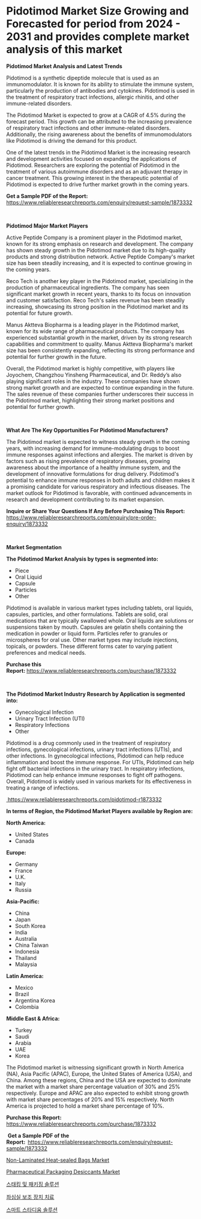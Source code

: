 <p><h1>Pidotimod Market Size Growing and Forecasted for period from 2024 - 2031 and provides complete market analysis of this market</h1></p><p><strong>Pidotimod Market Analysis and Latest Trends</strong></p>
<p><p>Pidotimod is a synthetic dipeptide molecule that is used as an immunomodulator. It is known for its ability to stimulate the immune system, particularly the production of antibodies and cytokines. Pidotimod is used in the treatment of respiratory tract infections, allergic rhinitis, and other immune-related disorders.</p><p>The Pidotimod Market is expected to grow at a CAGR of 4.5% during the forecast period. This growth can be attributed to the increasing prevalence of respiratory tract infections and other immune-related disorders. Additionally, the rising awareness about the benefits of immunomodulators like Pidotimod is driving the demand for this product.</p><p>One of the latest trends in the Pidotimod Market is the increasing research and development activities focused on expanding the applications of Pidotimod. Researchers are exploring the potential of Pidotimod in the treatment of various autoimmune disorders and as an adjuvant therapy in cancer treatment. This growing interest in the therapeutic potential of Pidotimod is expected to drive further market growth in the coming years.</p></p>
<p><strong>Get a Sample PDF of the Report:&nbsp;</strong> <a href="https://www.reliableresearchreports.com/enquiry/request-sample/1873332">https://www.reliableresearchreports.com/enquiry/request-sample/1873332</a></p>
<p>&nbsp;</p>
<p><strong>Pidotimod Major Market Players</strong></p>
<p><p>Active Peptide Company is a prominent player in the Pidotimod market, known for its strong emphasis on research and development. The company has shown steady growth in the Pidotimod market due to its high-quality products and strong distribution network. Active Peptide Company's market size has been steadily increasing, and it is expected to continue growing in the coming years.</p><p>Reco Tech is another key player in the Pidotimod market, specializing in the production of pharmaceutical ingredients. The company has seen significant market growth in recent years, thanks to its focus on innovation and customer satisfaction. Reco Tech's sales revenue has been steadily increasing, showcasing its strong position in the Pidotimod market and its potential for future growth.</p><p>Manus Aktteva Biopharma is a leading player in the Pidotimod market, known for its wide range of pharmaceutical products. The company has experienced substantial growth in the market, driven by its strong research capabilities and commitment to quality. Manus Aktteva Biopharma's market size has been consistently expanding, reflecting its strong performance and potential for further growth in the future.</p><p>Overall, the Pidotimod market is highly competitive, with players like Joyochem, Changzhou Yinsheng Pharmaceutical, and Dr. Reddy’s also playing significant roles in the industry. These companies have shown strong market growth and are expected to continue expanding in the future. The sales revenue of these companies further underscores their success in the Pidotimod market, highlighting their strong market positions and potential for further growth.</p></p>
<p>&nbsp;</p>
<p><strong>What Are The Key Opportunities For Pidotimod Manufacturers?</strong></p>
<p><p>The Pidotimod market is expected to witness steady growth in the coming years, with increasing demand for immune-modulating drugs to boost immune responses against infections and allergies. The market is driven by factors such as rising prevalence of respiratory diseases, growing awareness about the importance of a healthy immune system, and the development of innovative formulations for drug delivery. Pidotimod's potential to enhance immune responses in both adults and children makes it a promising candidate for various respiratory and infectious diseases. The market outlook for Pidotimod is favorable, with continued advancements in research and development contributing to its market expansion.</p></p>
<p><strong>Inquire or Share Your Questions If Any Before Purchasing This Report:</strong> <a href="https://www.reliableresearchreports.com/enquiry/pre-order-enquiry/1873332">https://www.reliableresearchreports.com/enquiry/pre-order-enquiry/1873332</a></p>
<p>&nbsp;</p>
<p><strong>Market Segmentation</strong></p>
<p><strong>The Pidotimod Market Analysis by types is segmented into:</strong></p>
<p><ul><li>Piece</li><li>Oral Liquid</li><li>Capsule</li><li>Particles</li><li>Other</li></ul></p>
<p><p>Pidotimod is available in various market types including tablets, oral liquids, capsules, particles, and other formulations. Tablets are solid, oral medications that are typically swallowed whole. Oral liquids are solutions or suspensions taken by mouth. Capsules are gelatin shells containing the medication in powder or liquid form. Particles refer to granules or microspheres for oral use. Other market types may include injections, topicals, or powders. These different forms cater to varying patient preferences and medical needs.</p></p>
<p><strong>Purchase this Report:&nbsp;</strong><a href="https://www.reliableresearchreports.com/purchase/1873332">https://www.reliableresearchreports.com/purchase/1873332</a></p>
<p>&nbsp;</p>
<p><strong>The Pidotimod Market Industry Research by Application is segmented into:</strong></p>
<p><ul><li>Gynecological Infection</li><li>Urinary Tract Infection (UTI)</li><li>Respiratory Infections</li><li>Other</li></ul></p>
<p><p>Pidotimod is a drug commonly used in the treatment of respiratory infections, gynecological infections, urinary tract infections (UTIs), and other infections. In gynecological infections, Pidotimod can help reduce inflammation and boost the immune response. For UTIs, Pidotimod can help fight off bacterial infections in the urinary tract. In respiratory infections, Pidotimod can help enhance immune responses to fight off pathogens. Overall, Pidotimod is widely used in various markets for its effectiveness in treating a range of infections.</p></p>
<p><a href="https://www.reliableresearchreports.com/pidotimod-r1873332">&nbsp;https://www.reliableresearchreports.com/pidotimod-r1873332</a></p>
<p><strong>In terms of Region, the Pidotimod Market Players available by Region are:</strong></p>
<p>
    <p> <strong> North America: </strong>
        <ul>
            <li>United States</li>
            <li>Canada</li>
        </ul>
        </p> 
    <p> <strong> Europe: </strong>
        <ul>
            <li>Germany</li>
            <li>France</li>
            <li>U.K.</li>
            <li>Italy</li>
            <li>Russia</li>
        </ul>
        </p> 
    <p> <strong> Asia-Pacific: </strong>
        <ul>
            <li>China</li>
            <li>Japan</li>
            <li>South Korea</li>
            <li>India</li>
            <li>Australia</li>
            <li>China Taiwan</li>
            <li>Indonesia</li>
            <li>Thailand</li>
            <li>Malaysia</li>
        </ul>
        </p> 
    <p> <strong> Latin America: </strong>
        <ul>
            <li>Mexico</li>
            <li>Brazil</li>
            <li>Argentina Korea</li>
            <li>Colombia</li>
        </ul>
        </p> 
    <p> <strong> Middle East & Africa: </strong>
        <ul>
            <li>Turkey</li>
            <li>Saudi</li>
            <li>Arabia</li>
            <li>UAE</li>
            <li>Korea</li>
        </ul>
    </p>
    </p>
<p><p>The Pidotimod market is witnessing significant growth in North America (NA), Asia Pacific (APAC), Europe, the United States of America (USA), and China. Among these regions, China and the USA are expected to dominate the market with a market share percentage valuation of 30% and 25% respectively. Europe and APAC are also expected to exhibit strong growth with market share percentages of 20% and 15% respectively. North America is projected to hold a market share percentage of 10%.</p></p>
<p><strong>Purchase this Report: </strong><a href="https://www.reliableresearchreports.com/purchase/1873332">https://www.reliableresearchreports.com/purchase/1873332</a></p>
<p>&nbsp;<strong>Get a Sample PDF of the Report:&nbsp;&nbsp;</strong><a href="https://www.reliableresearchreports.com/enquiry/request-sample/1873332">https://www.reliableresearchreports.com/enquiry/request-sample/1873332</a></p>
<p><strong></strong></p>
<p><p><a href="https://github.com/FassouRP/Market-Research-Report-List-5/blob/main/non-laminated-heat-sealed-bags-market.md">Non-Laminated Heat-sealed Bags Market</a></p><p><a href="https://github.com/dlwlxxqs71/Market-Research-Report-List-1/blob/main/pharmaceutical-packaging-desiccants-market.md">Pharmaceutical Packaging Desiccants Market</a></p><p><a href="https://github.com/ahmadrevanz10/Market-Research-Report-List-2/blob/main/101224183985.md">스태킹 및 패키징 솔루션</a></p><p><a href="https://github.com/jimahmed0511/Market-Research-Report-List-2/blob/main/311381983984.md">좌심실 보조 장치 치료</a></p><p><a href="https://github.com/nigaleamar09/Market-Research-Report-List-2/blob/main/809639083986.md">스마트 스타디움 솔루션</a></p></p>